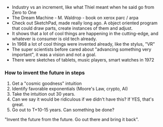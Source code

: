 * Industry vs an increment, like what Thiel meant when he said go from Zero to One
* The Dream Machine - M. Waldrop - book on xerox parc / arpa
* Check out SketchPad, made really long ago. A object oriented program that could draw parts, create instances of them and adjust.
* It shows that a lot of cool things are happening in the cutting-edge, and whatever is consumer is old tech already.
* In 1968 a lot of cool things were invented already, like the stylus, "VR"
* The super scientists before cared about "advancing something very important", it was a vision and not a goal.
* There were sketches of tablets, music players, smart watches in 1972

### How to invent the future in steps
1. Get a "cosmic goodness" intuition
2. Identify favorable exponentials (Moore's Law, crypto, AI)
3. Take the intuition out 30 years.
4. Can we say it would be ridiculous if we didn't have this? If YES, that's great.
5. Go out to T+10-15 years. Can something be done?

"Invent the future from the future. Go out there and bring it back".
